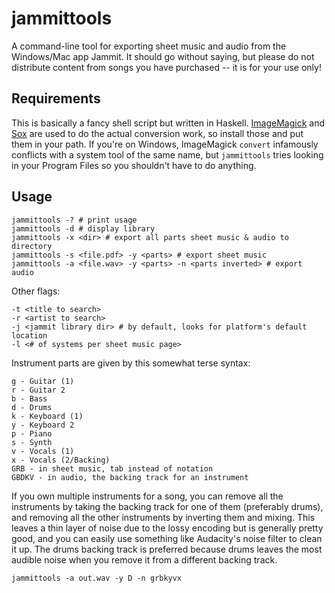 # jammittools

A command-line tool for exporting sheet music and audio from the Windows/Mac app Jammit.
It should go without saying, but please do not distribute content from songs you have purchased --
it is for your use only!

## Requirements

This is basically a fancy shell script but written in Haskell.
[ImageMagick](http://www.imagemagick.org) and [Sox](http://sox.sourceforge.net/)
are used to do the actual conversion work, so install those and put them in your path.
If you're on Windows, ImageMagick `convert` infamously conflicts with a system tool of the same name,
but `jammittools` tries looking in your Program Files so you shouldn't have to do anything.

## Usage

    jammittools -? # print usage
    jammittools -d # display library
    jammittools -x <dir> # export all parts sheet music & audio to directory
    jammittools -s <file.pdf> -y <parts> # export sheet music
    jammittools -a <file.wav> -y <parts> -n <parts inverted> # export audio

Other flags:

    -t <title to search>
    -r <artist to search>
    -j <jammit library dir> # by default, looks for platform's default location
    -l <# of systems per sheet music page>

Instrument parts are given by this somewhat terse syntax:

    g - Guitar (1)
    r - Guitar 2
    b - Bass
    d - Drums
    k - Keyboard (1)
    y - Keyboard 2
    p - Piano
    s - Synth
    v - Vocals (1)
    x - Vocals (2/Backing)
    GRB - in sheet music, tab instead of notation
    GBDKV - in audio, the backing track for an instrument

If you own multiple instruments for a song, you can remove all the instruments by taking
the backing track for one of them (preferably drums), and removing all the other instruments
by inverting them and mixing. This leaves a thin layer of noise due to the lossy encoding
but is generally pretty good, and you can easily use something like Audacity's noise filter
to clean it up. The drums backing track is preferred because drums leaves the most audible
noise when you remove it from a different backing track.

    jammittools -a out.wav -y D -n grbkyvx
